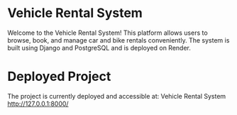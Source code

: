 # Vehicle Rental System
Welcome to the Vehicle Rental System! This platform allows users to browse, book, and manage car and bike rentals conveniently. The system is built using Django and PostgreSQL and is deployed on Render.

# Deployed Project
The project is currently deployed and accessible at:
Vehicle Rental System
<a href="http://127.0.0.1:8000/">http://127.0.0.1:8000/</a>






<!-- # Vehicle Rental System (Django)
This is a Django-based vehicle rental platform for cars and bikes, allowing users to browse, book, and pay for rentals online. The platform provides a seamless experience for managing vehicle rentals, ensuring convenience for both users and service providers.

# Features
Vehicle Listings: Browse a variety of cars and bikes with detailed descriptions, pricing, and photos.
Availability Check: Real-time availability of vehicles to avoid double bookings.
Booking Management: Users can book vehicles, view their booking history, and manage existing bookings.
Secure Payments: Integrated payment gateways for safe and reliable online payments.
Admin Panel: Comprehensive admin dashboard to manage vehicles, bookings, and users.
User Authentication: Secure registration, login, and password management.
Installation
Clone the repository:

bash
Copy code
git clone https://github.com/yourusername/vehicle-rental-system.git
cd vehicle-rental-system
Set up a virtual environment:

bash
Copy code
python -m venv env
source env/bin/activate  # On Windows, use `env\Scripts\activate`
Install the dependencies:

bash
Copy code
pip install -r requirements.txt
Set up the database:

bash
Copy code
python manage.py migrate
Run the server:

bash
Copy code
python manage.py runserver
Access the application: Open your browser and go to http://127.0.0.1:8000/.

Configuration
Database: The project uses a default SQLite database. To switch to PostgreSQL or any other database, update the DATABASES setting in settings.py.
Payment Integration: Payment integration (e.g., PayPal, Stripe) can be configured in the payments module. Ensure to add your API keys in the environment variables or settings.
Contributing
Feel free to contribute to this project by creating a pull request or opening an issue.

License
This project is licensed under the MIT License - see the LICENSE file for details. -->